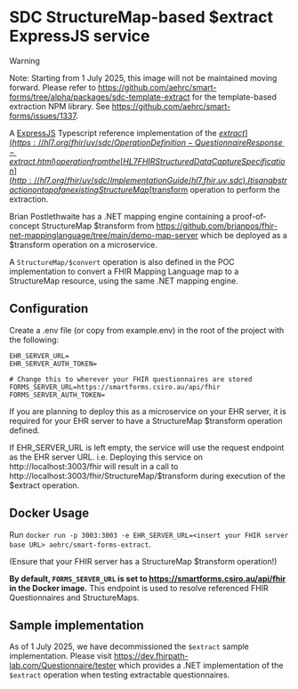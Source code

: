 # SDC StructureMap-based $extract ExpressJS service

> [!WARNING]  
> Note: Starting from 1 July 2025, this image will not be maintained moving forward. Please refer to https://github.com/aehrc/smart-forms/tree/alpha/packages/sdc-template-extract for the template-based extraction NPM library. See https://github.com/aehrc/smart-forms/issues/1337.

A [ExpressJS](https://expressjs.com/) Typescript reference implementation of the [$extract](https://hl7.org/fhir/uv/sdc/OperationDefinition-QuestionnaireResponse-extract.html) operation from the [HL7 FHIR Structured Data Capture Specification](http://hl7.org/fhir/uv/sdc/ImplementationGuide/hl7.fhir.uv.sdc).
It is an abstraction on top of an existing StructureMap [$transform](https://hl7.org/fhir/r4/structuremap-operation-transform.html) operation to perform the extraction. 

Brian Postlethwaite has a .NET mapping engine containing a proof-of-concept StructureMap $transform from https://github.com/brianpos/fhir-net-mappinglanguage/tree/main/demo-map-server which be deployed as a $transform operation on a microservice.

A `StructureMap/$convert` operation is also defined in the POC implementation to convert a FHIR Mapping Language map to a StructureMap resource, using the same .NET mapping engine.

## Configuration
Create a .env file (or copy from example.env) in the root of the project with the following:
```env
EHR_SERVER_URL=
EHR_SERVER_AUTH_TOKEN=

# Change this to wherever your FHIR questionnaires are stored
FORMS_SERVER_URL=https://smartforms.csiro.au/api/fhir
FORMS_SERVER_AUTH_TOKEN=
```

If you are planning to deploy this as a microservice on your EHR server, it is required for your EHR server to have a StructureMap $transform operation defined.

If EHR_SERVER_URL is left empty, the service will use the request endpoint as the EHR server URL. i.e. Deploying this service on http://localhost:3003/fhir will result in a call to http://localhost:3003/fhir/StructureMap/$transform during execution of the $extract operation.

## Docker Usage
Run `docker run -p 3003:3003 -e EHR_SERVER_URL=<insert your FHIR server base URL> aehrc/smart-forms-extract`.

(Ensure that your FHIR server has a StructureMap $transform operation!)

**By default, ```FORMS_SERVER_URL``` is set to https://smartforms.csiro.au/api/fhir in the Docker image.** This endpoint is used to resolve referenced FHIR Questionnaires and StructureMaps.

## Sample implementation
As of 1 July 2025, we have decommissioned the `$extract` sample implementation. Please visit https://dev.fhirpath-lab.com/Questionnaire/tester which provides a .NET implementation of the `$extract` operation when testing extractable questionnaires.
